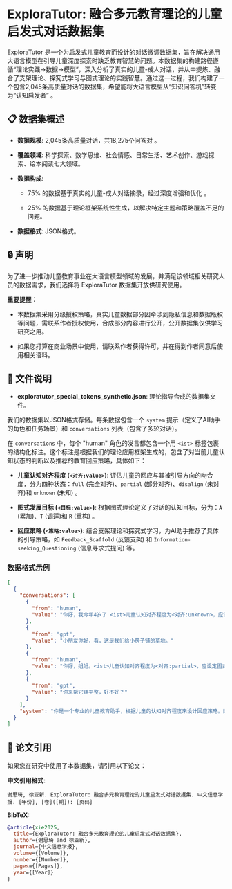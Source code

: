 # ExploraTutor: 融合多元教育理论的儿童启发式对话数据集

ExploraTutor 是一个为启发式儿童教育而设计的对话微调数据集，旨在解决通用大语言模型在引导儿童深度探索时缺乏教育智慧的问题。本数据集的构建路径遵循“理论实践→数据→模型”，深入分析了真实的儿童-成人对话，并从中提炼、融合了支架理论、探究式学习与图式理论的实践智慧。通过这一过程，我们构建了一个包含2,045条高质量对话的数据集，希望能将大语言模型从“知识问答机”转变为“认知启发者” 。

## 📋 数据集概述

* **数据规模**: 2,045条高质量对话，共18,275个问答对 。

* **覆盖领域**: 科学探索、数学思维、社会情感、日常生活、艺术创作、游戏探索、绘本阅读七大领域。

* **数据构成**:

  * 75% 的数据基于真实的儿童-成人对话摘录，经过深度增强和优化 。

  * 25% 的数据基于理论框架系统性生成，以解决特定主题和策略覆盖不足的问题。

* **数据格式**: JSON格式。

## 🔒 声明

为了进一步推动儿童教育事业在大语言模型领域的发展，并满足该领域相关研究人员的数据需求，我们选择将 ExploraTutor 数据集开放供研究使用。

**重要提醒：**

* 本数据集采用分级授权策略，真实儿童数据部分因牵涉到隐私信息和数据版权等问题，需联系作者授权使用，合成部分内容进行公开，公开数据集仅供学习研究之用。

* 如果您打算在商业场景中使用，请联系作者获得许可，并在得到作者同意后使用相关语料。

## 📁 文件说明

* **exploratutor_special_tokens_synthetic.json**: 理论指导合成的数据集文件。

我们的数据集以JSON格式存储。每条数据包含一个 `system` 提示（定义了AI助手的角色和任务场景）和 `conversations` 列表（包含了多轮对话）。

在 `conversations` 中，每个 "human" 角色的发言都包含一个用 `<ist>` 标签包裹的结构化标注。这个标注是根据我们的理论应用框架生成的，包含了对当前儿童认知状态的判断以及推荐的教育回应策略，具体如下：

* **儿童认知对齐程度 (`<对齐:value>`)**: 评估儿童的回应与其被引导方向的吻合度，分为四种状态：`full` (完全对齐)、`partial` (部分对齐)、`disalign` (未对齐)和 `unknown` (未知) 。

* **图式发展目标 (`<目标:value>`)**: 根据图式理论定义了对话的认知目标，分为：`A` (累加)、`T` (调适)和 `R` (重构) 。

* **回应策略 (`<策略:value>`)**: 结合支架理论和探究式学习，为AI助手推荐了具体的引导策略，如 `Feedback_Scaffold` (反馈支架) 和 `Information-seeking_Questioning` (信息寻求式提问) 等。

### 数据格式示例

```json
[
  {
    "conversations": [
      {
        "from": "human",
        "value": "你好，我今年4岁了 <ist>儿童认知对齐程度为<对齐:unknown>，应设定图式发展目标 <目标:A> ，可使用回应策略 <策略:Instruct_Scaffold></ist>"
      },
      {
        "from": "gpt",
        "value": "小朋友你好，看，这是我们给小房子铺的草地。"
      },
      {
        "from": "human",
        "value": "你好，姐姐。<ist>儿童认知对齐程度为<对齐:partial>，应设定图式发展目标 <目标:A> ，可使用回应策略 <策略:Confirmation_Questioning> <策略:Instruct_Scaffold></ist>"
      },
      {
        "from": "gpt",
        "value": "你来帮它铺平整，好不好？"
      }
    ],
    "system": "你是一个专业的儿童教育助手，根据儿童的认知对齐程度来设计回应策略。面对4;02岁的儿童时，请根据输入中输入中<ist>包裹内容指示的策略、目标和对齐程度来调整你的回应。请等待儿童回应后再继续对话，不要在回应中生成任何特殊标记和自问自答。回应长度不应超过50个字。"
  }
]
```

## 📄 论文引用

如果您在研究中使用了本数据集，请引用以下论文：

**中文引用格式:**

```
谢思琦, 徐亚新. ExploraTutor: 融合多元教育理论的儿童启发式对话数据集. 中文信息学报. [年份], [卷]([期]): [页码]
```

**BibTeX:**

```bibtex
@article{xie2025,
  title={ExploraTutor: 融合多元教育理论的儿童启发式对话数据集},
  author={谢思琦 and 徐亚新},
  journal={中文信息学报},
  volume={[Volume]},
  number={[Number]},
  pages={[Pages]},
  year={[Year]}
}
```

